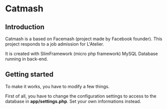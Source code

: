 # Catmash


## Introduction
Catmash is a based on Facemash (project made by Facebook founder). This project responds to a job admission for L'Atelier.

It is created with SlimFramework (micro php framework)
MySQL Database running in back-end.

## Getting started

To make it works, you have to modify a few things.

First of all, you have to change the configuration settings to access to the database in **app/settings.php**. 
Set your own informations instead.

